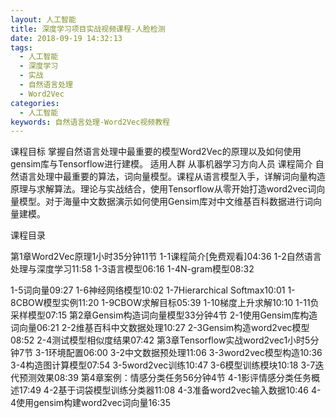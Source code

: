 ```yaml
---
layout: 人工智能
title: 深度学习项目实战视频课程-人脸检测
date: 2018-09-19 14:32:13
tags:
  - 人工智能
  - 深度学习
  - 实战
  - 自然语言处理
  - Word2Vec
categories:
  - 人工智能
keywords: 自然语言处理-Word2Vec视频教程
---
```

课程目标
掌握自然语言处理中最重要的模型Word2Vec的原理以及如何使用gensim库与Tensorflow进行建模。
适用人群
从事机器学习方向人员
课程简介
自然语言处理中最重要的算法，词向量模型。课程从语言模型入手，详解词向量构造原理与求解算法。理论与实战结合，使用Tensorflow从零开始打造word2vec词向量模型。对于海量中文数据演示如何使用Gensim库对中文维基百科数据进行词向量建模。

课程目录

第1章Word2Vec原理1小时35分钟11节
1-1课程简介[免费观看]04:36
1-2自然语言处理与深度学习11:58
1-3语言模型06:16
1-4N-gram模型08:32
<!-- more -->
1-5词向量09:27
1-6神经网络模型10:02
1-7Hierarchical Softmax10:01
1-8CBOW模型实例11:20
1-9CBOW求解目标05:39
1-10梯度上升求解10:10
1-11负采样模型07:15
第2章Gensim构造词向量模型33分钟4节
2-1使用Gensim库构造词向量06:21
2-2维基百科中文数据处理10:27
2-3Gensim构造word2vec模型08:52
2-4测试模型相似度结果07:42
第3章Tensorflow实战word2vec1小时5分钟7节
3-1环境配置06:00
3-2中文数据预处理11:06
3-3word2vec模型构造10:36
3-4构造图计算模型07:54
3-5word2vec训练10:47
3-6模型训练模块10:18
3-7迭代预测效果08:39
第4章案例：情感分类任务56分钟4节
4-1影评情感分类任务概述17:49
4-2基于词袋模型训练分类器11:08
4-3准备word2vec输入数据10:46
4-4使用gensim构建word2vec词向量16:35

<div id="jspay" sid="6gOObKk5402" style="display:none">6gOObKk5402</div>
<script type="text/javascript" src="https://www.fageka.com/j.js"></script>
<script type="text/javascript" src="https://www.fageka.com/f.js" charset="utf-8"></script>
